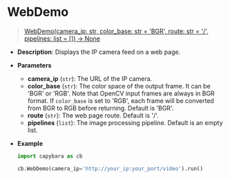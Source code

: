 # WebDemo

> [WebDemo(camera_ip: str, color_base: str = 'BGR', route: str = '/', pipelines: list = []) -> None](https://github.com/DocsaidLab/Capybara/blob/975d62fba4f76db59e715c220f7a2af5ad8d050e/capybara/vision/ipcam/app.py#L23)

- **Description**: Displays the IP camera feed on a web page.

- **Parameters**

  - **camera_ip** (`str`): The URL of the IP camera.
  - **color_base** (`str`): The color space of the output frame. It can be 'BGR' or 'RGB'. Note that OpenCV input frames are always in BGR format. If `color_base` is set to 'RGB', each frame will be converted from BGR to RGB before returning. Default is 'BGR'.
  - **route** (`str`): The web page route. Default is '/'.
  - **pipelines** (`list`): The image processing pipeline. Default is an empty list.

- **Example**

  ```python
  import capybara as cb

  cb.WebDemo(camera_ip='http://your_ip:your_port/video').run()
  ```
